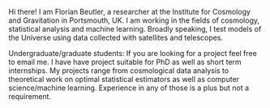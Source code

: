 <a href="https://avatars0.githubusercontent.com/u/10950512?v=4&u=95429ac36ffcd5986631a2e1fad2eec873adc027&s=40" 
alt="IMAGE OF FLORIAN BEUTLER" width="240" border="10" /></a>

Hi there! I am Florian Beutler, a researcher at the Institute for Cosmology and Gravitation in Portsmouth, UK. I am working in the fields of cosmology, statistical analysis and machine learning. Broadly speaking, I test models of the Universe using data collected with satellites and telescopes.

Undergraduate/graduate students: If you are looking for a project feel free to email me. I have have project suitable for PhD as well as short term internships. My projects range from cosmological data analysis to theoretical work on optimal statistical estimators as well as computer science/machine learning. Experience in any of those is a plus but not a requirement.
